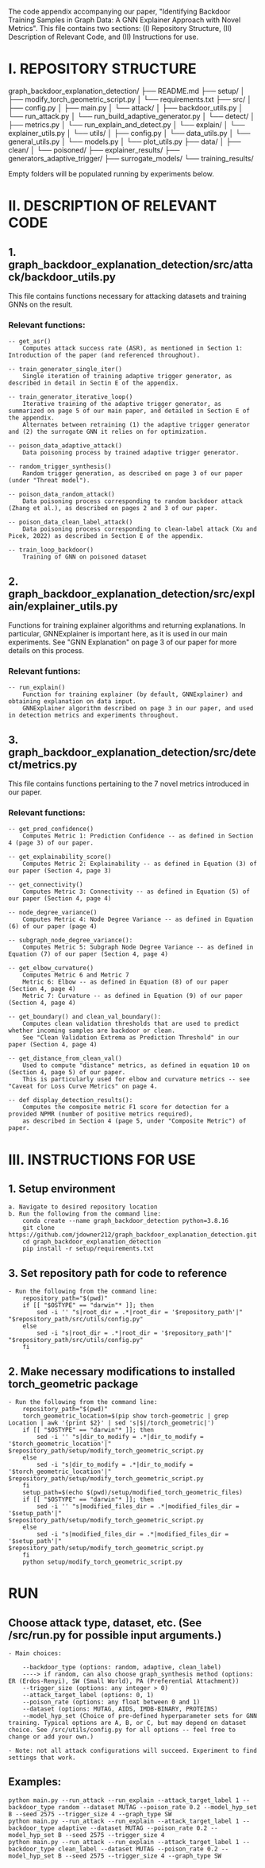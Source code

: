 The code appendix accompanying our paper, "Identifying Backdoor Training Samples in Graph Data: A GNN Explainer Approach with Novel Metrics".
This file contains two sections: (I) Repository Structure, (II) Description of Relevant Code, and (II) Instructions for use.

# I. REPOSITORY STRUCTURE

graph_backdoor_explanation_detection/
├── README.md
├── setup/
│   ├── modify_torch_geometric_script.py
│   └── requirements.txt
├── src/
│   ├── config.py
│   ├── main.py
│   └── attack/
│       ├── backdoor_utils.py
│       └── run_attack.py
│       └── run_build_adaptive_generator.py
│   └── detect/
│       ├── metrics.py
│       └── run_explain_and_detect.py
│   └── explain/
│       └── explainer_utils.py
│   └── utils/
│       ├── config.py
│       └── data_utils.py
│       └── general_utils.py
│       └── models.py
│       └── plot_utils.py
├── data/
│       ├── clean/
│       └── poisoned/
├── explainer_results/
├── generators_adaptive_trigger/
├── surrogate_models/
└── training_results/

Empty folders will be populated running by experiments below.


# II. DESCRIPTION OF RELEVANT CODE

## 1. graph_backdoor_explanation_detection/src/attack/backdoor_utils.py

This file contains functions necessary for attacking datasets and training GNNs on the result. 

### Relevant functions:

	-- get_asr()
		Computes attack success rate (ASR), as mentioned in Section 1: Introduction of the paper (and referenced throughout).

	-- train_generator_single_iter()
		Single iteration of training adaptive trigger generator, as described in detail in Sectin E of the appendix.
		
	-- train_generator_iterative_loop()
		Iterative training of the adaptive trigger generator, as summarized on page 5 of our main paper, and detailed in Section E of the appendix.
		Alternates between retraining (1) the adaptive trigger generator and (2) the surrogate GNN it relies on for optimization.

	-- poison_data_adaptive_attack()
		Data poisoning process by trained adaptive trigger generator.

	-- random_trigger_synthesis()
		Random trigger generation, as described on page 3 of our paper (under "Threat model").

	-- poison_data_random_attack()
		Data poisoning process corresponding to random backdoor attack (Zhang et al.), as described on pages 2 and 3 of our paper.

	-- poison_data_clean_label_attack()
		Data poisoning process corresponding to clean-label attack (Xu and Picek, 2022) as described in Section E of the appendix.

	-- train_loop_backdoor()
		Training of GNN on poisoned dataset

## 2. graph_backdoor_explanation_detection/src/explain/explainer_utils.py

Functions for training explainer algorithms and returning explanations. In particular, GNNExplainer is important here, as it is used in our main experiments. See "GNN Explanation" on page 3 of our paper for more details on this process.

### Relevant funtions:

	-- run_explain()
		Function for training explainer (by default, GNNExplainer) and obtaining explanation on data input.
		GNNExplainer algorithm described on page 3 in our paper, and used in detection metrics and experiments throughout. 

## 3. graph_backdoor_explanation_detection/src/detect/metrics.py

This file contains functions pertaining to the 7 novel metrics introduced in our paper.

### Relevant functions:

	-- get_pred_confidence()
		Computes Metric 1: Prediction Confidence -- as defined in Section 4 (page 3) of our paper.

	-- get_explainability_score()
		Computes Metric 2: Explainability -- as defined in Equation (3) of our paper (Section 4, page 3)
		
	-- get_connectivity()
		Computes Metric 3: Connectivity -- as defined in Equation (5) of our paper (Section 4, page 4)

	-- node_degree_variance()
		Computes Metric 4: Node Degree Variance -- as defined in Equation (6) of our paper (page 4)

	-- subgraph_node_degree_variance():
		Computes Metric 5: Subgraph Node Degree Variance -- as defined in Equation (7) of our paper (Section 4, page 4)

	-- get_elbow_curvature()
		Computes Metric 6 and Metric 7
		Metric 6: Elbow -- as defined in Equation (8) of our paper (Section 4, page 4)
		Metric 7: Curvature -- as defined in Equation (9) of our paper (Section 4, page 4)

	-- get_boundary() and clean_val_boundary():
		Computes clean validation thresholds that are used to predict whether incoming samples are backdoor or clean.
		See "Clean Validation Extrema as Prediction Threshold" in our paper (Section 4, page 4)

	-- get_distance_from_clean_val()
		Used to compute "distance" metrics, as defined in equation 10 on (Section 4, page 5) of our paper.
		This is particularly used for elbow and curvature metrics -- see "Caveat for Loss Curve Metrics" on page 4.

	-- def display_detection_results():
		Computes the composite metric F1 score for detection for a provided NPMR (number of positive metrics required), 
		as described in Section 4 (page 5, under "Composite Metric") of paper.

# III. INSTRUCTIONS FOR USE

## 1. Setup environment

	a. Navigate to desired repository location
	b. Run the following from the command line:
		conda create --name graph_backdoor_detection python=3.8.16
		git clone https://github.com/jdowner212/graph_backdoor_explanation_detection.git
		cd graph_backdoor_explanation_detection
		pip install -r setup/requirements.txt

## 3. Set repository path for code to reference

	- Run the following from the command line:
		repository_path="$(pwd)"
		if [[ "$OSTYPE" == "darwin"* ]]; then
			sed -i '' "s|root_dir = .*|root_dir = '$repository_path'|" "$repository_path/src/utils/config.py"
		else
			sed -i "s|root_dir = .*|root_dir = '$repository_path'|" "$repository_path/src/utils/config.py"
		fi

## 2. Make necessary modifications to installed torch_geometric package

	- Run the following from the command line: 
		repository_path="$(pwd)"
		torch_geometric_location=$(pip show torch-geometric | grep Location | awk '{print $2}' | sed 's|$|/torch_geometric|')
		if [[ "$OSTYPE" == "darwin"* ]]; then
			sed -i '' "s|dir_to_modify = .*|dir_to_modify = '$torch_geometric_location'|" $repository_path/setup/modify_torch_geometric_script.py
		else
			sed -i "s|dir_to_modify = .*|dir_to_modify = '$torch_geometric_location'|" $repository_path/setup/modify_torch_geometric_script.py
		fi
		setup_path=$(echo $(pwd)/setup/modified_torch_geometric_files)
		if [[ "$OSTYPE" == "darwin"* ]]; then
			sed -i '' "s|modified_files_dir = .*|modified_files_dir = '$setup_path'|" $repository_path/setup/modify_torch_geometric_script.py
		else
			sed -i "s|modified_files_dir = .*|modified_files_dir = '$setup_path'|" $repository_path/setup/modify_torch_geometric_script.py
		fi
		python setup/modify_torch_geometric_script.py
	



# RUN

## Choose attack type, dataset, etc. (See /src/run.py for possible input arguments.)

	- Main choices:

		--backdoor_type (options: random, adaptive, clean_label)
		----> if random, can also choose graph_synthesis method (options: ER (Erdos-Renyi), SW (Small World), PA (Preferential Attachment)) 
		--trigger_size (options: any integer > 0)
		--attack_target_label (options: 0, 1)
		--poison_rate (options: any float between 0 and 1)
		--dataset (options: MUTAG, AIDS, IMDB-BINARY, PROTEINS)
		--model_hyp_set (Choice of pre-defined hyperparameter sets for GNN training. Typical options are A, B, or C, but may depend on dataset choice. See /src/utils/config.py for all options -- feel free to change or add your own.)
   
	- Note: not all attack configurations will succeed. Experiment to find settings that work.

## Examples:

	python main.py --run_attack --run_explain --attack_target_label 1 --backdoor_type random --dataset MUTAG --poison_rate 0.2 --model_hyp_set B --seed 2575 --trigger_size 4 --graph_type SW
	python main.py --run_attack --run_explain --attack_target_label 1 --backdoor_type adaptive --dataset MUTAG --poison_rate 0.2 --model_hyp_set B --seed 2575 --trigger_size 4
	python main.py --run_attack --run_explain --attack_target_label 1 --backdoor_type clean_label --dataset MUTAG --poison_rate 0.2 --model_hyp_set B --seed 2575 --trigger_size 4 --graph_type SW
